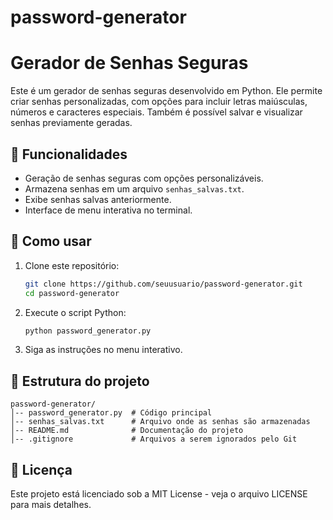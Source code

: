 # password-generator

# Gerador de Senhas Seguras

Este é um gerador de senhas seguras desenvolvido em Python. Ele permite criar senhas personalizadas, com opções para incluir letras maiúsculas, números e caracteres especiais. Também é possível salvar e visualizar senhas previamente geradas.

## 📌 Funcionalidades
- Geração de senhas seguras com opções personalizáveis.
- Armazena senhas em um arquivo `senhas_salvas.txt`.
- Exibe senhas salvas anteriormente.
- Interface de menu interativa no terminal.

## 🚀 Como usar
1. Clone este repositório:
   ```bash
   git clone https://github.com/seuusuario/password-generator.git
   cd password-generator
   ```
2. Execute o script Python:
   ```bash
   python password_generator.py
   ```
3. Siga as instruções no menu interativo.

## 📂 Estrutura do projeto
```
password-generator/
│-- password_generator.py  # Código principal
│-- senhas_salvas.txt      # Arquivo onde as senhas são armazenadas
│-- README.md              # Documentação do projeto
│-- .gitignore             # Arquivos a serem ignorados pelo Git
```

## 📜 Licença
Este projeto está licenciado sob a MIT License - veja o arquivo LICENSE para mais detalhes.

